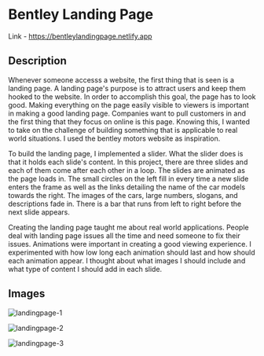 # Bentley Landing Page

Link - https://bentleylandingpage.netlify.app

## Description

Whenever someone accesss a website, the first thing that is seen is a landing page. A landing page's purpose is to attract users and keep them hooked to the website. In order to accomplish this goal, the page has to look good. Making everything on the page easily visible to viewers is important in making a good landing page. Companies want to pull customers in and the first thing that they focus on online is this page. Knowing this, I wanted to take on the challenge of building something that is applicable to real world situations. I used the bentley motors website as inspiration.

To build the landing page, I implemented a slider. What the slider does is that it holds each slide's content. In this project, there are three slides and each of them come after each other in a loop. The slides are animated as the page loads in. The small circles on the left fill in every time a new slide enters the frame as well as the links detailing the name of the car models towards the right. The images of the cars, large numbers, slogans, and descriptions fade in. There is a bar that runs from left to right before the next slide appears.

Creating the landing page taught me about real world applications. People deal with landing page issues all the time and need someone to fix their issues. Animations were important in creating a good viewing experience. I experimented with how low long each animation should last and how should each animation appear. I thought about what images I should include and what type of content I should add in each slide.

## Images

![landingpage-1](https://user-images.githubusercontent.com/61445847/230677186-6131682d-add4-4e06-8666-33e86a002695.jpg)

![landingpage-2](https://user-images.githubusercontent.com/61445847/230677511-914343b5-7c48-4e91-a9d0-726be1b53920.jpg)

![landingpage-3](https://user-images.githubusercontent.com/61445847/230677523-883821d3-b2a5-4e98-88ef-fa4bc3964dca.jpg)
